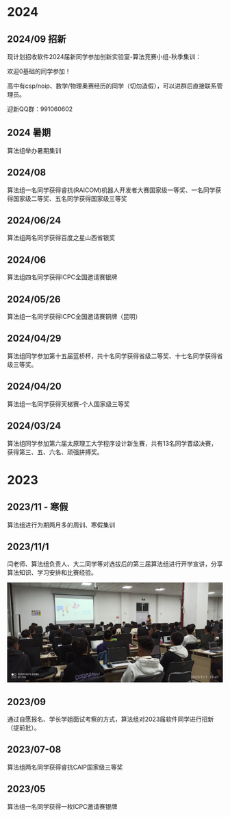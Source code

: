 # 2024

## 2024/09 招新

现计划招收软件2024届新同学参加创新实验室-算法竞赛小组-秋季集训：

欢迎0基础的同学参加！

高中有csp/noip、数学/物理奥赛经历的同学（切勿造假），可以进群后直接联系管理员。

迎新QQ群：991060602 

## 2024 暑期

算法组举办暑期集训

## 2024/08

算法组一名同学获得睿抗(RAICOM)机器人开发者大赛国家级一等奖、一名同学获得国家级二等奖、五名同学获得国家级三等奖

## 2024/06/24

算法组两名同学获得百度之星山西省银奖

## 2024/06

算法组四名同学获得ICPC全国邀请赛银牌

## 2024/05/26

算法组一名同学获得ICPC全国邀请赛铜牌（昆明）

## 2024/04/29

算法组同学参加第十五届蓝桥杯，共十名同学获得省级二等奖、十七名同学获得省级三等奖。

## 2024/04/20

算法组一名同学获得天梯赛-个人国家级三等奖

## 2024/03/24

算法组同学参加第六届太原理工大学程序设计新生赛，共有13名同学晋级决赛，获得第三、五、六名、顽强拼搏奖。

# 2023

## 2023/11 - 寒假

算法组进行为期两月多的周训、寒假集训

## 2023/11/1 

闫老师、算法组负责人、大二同学等对选拔后的第三届算法组进行开学宣讲，分享算法知识、学习安排和比赛经验。

![秋季宣讲](https://raw.githubusercontent.com/Ar-Gas/Ar-Gas.github.io/main/photo/1714799374873.jpg)

## 2023/09

通过自愿报名、学长学姐面试考察的方式，算法组对2023届软件同学进行招新（提前批）。

## 2023/07-08

算法组两名同学获得睿抗CAIP国家级三等奖

## 2023/05

算法组一名同学获得一枚ICPC邀请赛银牌
